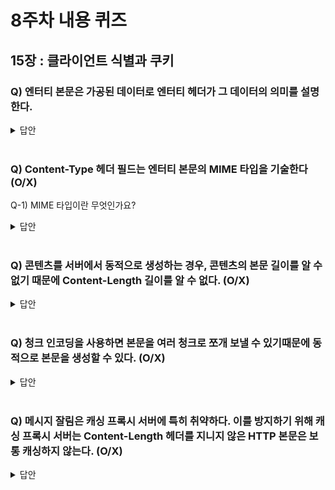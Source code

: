 # 8주차 내용 퀴즈

## 15장 : 클라이언트 식별과 쿠키

### Q) 엔터티 본문은 가공된 데이터로 엔터티 헤더가 그 데이터의 의미를 설명한다.

<details>
<summary>답안</summary>
<div markdown="1">
A) X

엔터티 본문은 가공되지 않는 Raw한 데이터이다. 엔터티 헤더가 그 데이터의 의미에 대해서 설명한다.
</div>
</details>

<br>



### Q) Content-Type 헤더 필드는 엔터티 본문의 MIME 타입을 기술한다 (O/X)
Q-1) MIME 타입이란 무엇인가요?

<details>
<summary>답안</summary>
<div markdown="1">
A) O

A-1) MIME 타입은 데이터 형식을 기술한다.
- text/html : 엔터티 본문은 HTML 문서
- text/plain : 엔터티 본문은 일반 텍스트 문서
- 등등


</div>
</details>

<br>



### Q) 콘텐츠를 서버에서 동적으로 생성하는 경우, 콘텐츠의 본문 길이를 알 수 없기 때문에 Content-Length 길이를 알 수 없다. (O/X)

<details>
<summary>답안</summary>
<div markdown="1">

### 쿠키 Path 속성, Domain 속성
A) O
</div>
</details>

<br>


### Q) 청크 인코딩을 사용하면 본문을 여러 청크로 쪼개 보낼 수 있기때문에 동적으로 본문을 생성할 수 있다. (O/X)

<details>
<summary>답안</summary>
<div markdown="1">
A) O

</div>
</details>
<br>


### Q) 메시지 잘림은 캐싱 프록시 서버에 특히 취약하다. 이를 방지하기 위해 캐싱 프록시 서버는 Content-Length 헤더를 지니지 않은 HTTP 본문은 보통 캐싱하지 않는다. (O/X)

<details>
<summary>답안</summary>
<div markdown="1">
A) O


</div>
</details>
<br>


